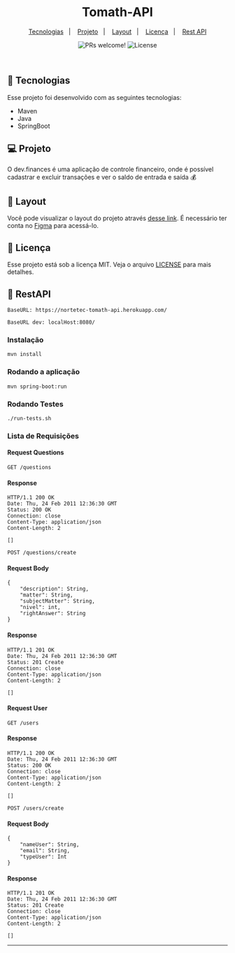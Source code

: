 <h1 align="center">
  Tomath-API
</h1>

<p align="center">
  <a href="#-tecnologias">Tecnologias</a>&nbsp;&nbsp;&nbsp;|&nbsp;&nbsp;&nbsp;
  <a href="#-projeto">Projeto</a>&nbsp;&nbsp;&nbsp;|&nbsp;&nbsp;&nbsp;
  <a href="#-layout">Layout</a>&nbsp;&nbsp;&nbsp;|&nbsp;&nbsp;&nbsp;
  <a href="#memo-licença">Licença</a>&nbsp;&nbsp;&nbsp;|&nbsp;&nbsp;&nbsp;
  <a href="#-restapi">Rest API</a>
</p>

<p align="center">
 <img src="https://img.shields.io/static/v1?label=PRs&message=welcome&color=49AA26&labelColor=000000" alt="PRs welcome!" />

  <img alt="License" src="https://img.shields.io/static/v1?label=license&message=MIT&color=49AA26&labelColor=000000">
</p>

<br>


## 🚀 Tecnologias

Esse projeto foi desenvolvido com as seguintes tecnologias:

- Maven
- Java
- SpringBoot

## 💻 Projeto

O dev.finances é uma aplicação de controle financeiro, onde é possível cadastrar e excluir transações e ver o saldo de entrada e saída 💰

## 🔖 Layout

Você pode visualizar o layout do projeto através [desse link](https://www.figma.com/file/7Vu9DzUaCZIV4nibzkjgB4/dev.finance%24-Maratona-Discover). É necessário ter conta no [Figma](https://figma.com) para acessá-lo.

## :memo: Licença

Esse projeto está sob a licença MIT. Veja o arquivo [LICENSE](LICENSE) para mais detalhes.

## 🍃 RestAPI

    BaseURL: https://nortetec-tomath-api.herokuapp.com/

    BaseURL dev: localHost:8080/

### Instalação

    mvn install

### Rodando a aplicação

    mvn spring-boot:run

### Rodando Testes

    ./run-tests.sh

### Lista de Requisições

#### Request Questions

`GET /questions`

#### Response

    HTTP/1.1 200 OK
    Date: Thu, 24 Feb 2011 12:36:30 GMT
    Status: 200 OK
    Connection: close
    Content-Type: application/json
    Content-Length: 2

    []

`POST /questions/create`

#### Request Body

    {
	    "description": String,
	    "matter": String,
	    "subjectMatter": String,
	    "nivel": int,
	    "rightAnswer": String
    }

#### Response

    HTTP/1.1 201 OK
    Date: Thu, 24 Feb 2011 12:36:30 GMT
    Status: 201 Create
    Connection: close
    Content-Type: application/json
    Content-Length: 2

    []

#### Request User

`GET /users`

#### Response

    HTTP/1.1 200 OK
    Date: Thu, 24 Feb 2011 12:36:30 GMT
    Status: 200 OK
    Connection: close
    Content-Type: application/json
    Content-Length: 2

    []

`POST /users/create`

#### Request Body

    {
	    "nameUser": String,
	    "email": String,
	    "typeUser": Int
    }

#### Response

    HTTP/1.1 201 OK
    Date: Thu, 24 Feb 2011 12:36:30 GMT
    Status: 201 Create
    Connection: close
    Content-Type: application/json
    Content-Length: 2

    []


---
